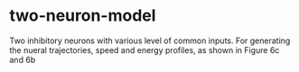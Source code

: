 # two-neuron-model
Two inhibitory neurons with various level of common inputs.  For generating the nueral trajectories, speed and energy profiles, as shown in Figure 6c and 6b
